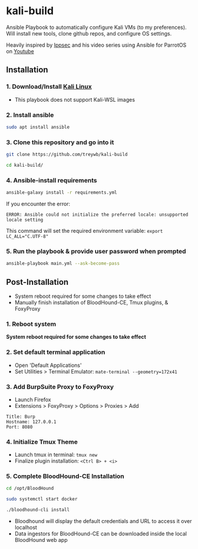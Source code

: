 # kali-build

Ansible Playbook to automatically configure Kali VMs (to my preferences). Will install new tools, clone github repos, and configure OS settings.

Heavily inspired by [Ippsec](https://github.com/ippsec/parrot-build/) and his video series using Ansible for ParrotOS on [Youtube](https://youtube.com/playlist?list=PLidcsTyj9JXJVIFqyHBHzrRYKPpZYFjM8&si=6n2xfM20y4F5v_i1)

## Installation
### 1. Download/Install [Kali Linux](https://www.kali.org/get-kali/#kali-platforms)
- This playbook does not support Kali-WSL images

### 2. Install ansible
```bash
sudo apt install ansible
```

### 3. Clone this repository and go into it
```bash
git clone https://github.com/treywb/kali-build

cd kali-build/
```

### 4. Ansible-install requirements
```bash 
ansible-galaxy install -r requirements.yml
```

If you encounter the error:

`ERROR: Ansible could not initialize the preferred locale: unsupported locale setting`

This command will set the required environment variable:
`export LC_ALL="C.UTF-8"`


### 5. Run the playbook & provide user password when prompted
```bash
ansible-playbook main.yml --ask-become-pass
```

## Post-Installation
- System reboot required for some changes to take effect
- Manually finish installation of BloodHound-CE, Tmux plugins, & FoxyProxy

### 1. Reboot system

**System reboot required for some changes to take effect**

### 2. Set default terminal application
- Open 'Default Applications'
- Set Utilities > Terminal Emulator:
`mate-terminal --geometry=172x41`

### 3. Add BurpSuite Proxy to FoxyProxy
- Launch Firefox
- Extensions > FoxyProxy > Options > Proxies > Add

```
Title: Burp
Hostname: 127.0.0.1
Port: 8080
```

### 4. Initialize Tmux Theme
- Launch tmux in terminal: `tmux new`
- Finalize plugin installation: `<Ctrl B> + <i>`

### 5. Complete BloodHound-CE Installation
```bash
cd /opt/BloodHound

sudo systemctl start docker

./bloodhound-cli install
```
- Bloodhound will display the default credentials and URL to access it over localhost
- Data ingestors for BloodHound-CE can be downloaded inside the local BloodHound web app
